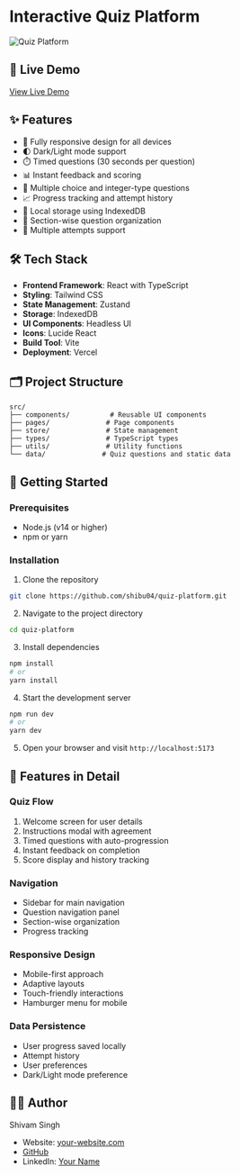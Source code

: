 # Interactive Quiz Platform

![Quiz Platform](https://images.unsplash.com/photo-1606326608690-4e0281b1e588?ixlib=rb-4.0.3&ixid=M3wxMjA3fDB8MHxwaG90by1wYWdlfHx8fGVufDB8fHx8fA%3D%3D&auto=format&fit=crop&w=2070&q=80)

## 🚀 Live Demo

[View Live Demo](https://quiz-platform-app.vercel.app)

## ✨ Features

- 📱 Fully responsive design for all devices
- 🌓 Dark/Light mode support
- ⏱️ Timed questions (30 seconds per question)
- 📊 Instant feedback and scoring
- 📝 Multiple choice and integer-type questions
- 📈 Progress tracking and attempt history
- 💾 Local storage using IndexedDB
- 🎯 Section-wise question organization
- 🔄 Multiple attempts support

## 🛠️ Tech Stack

- **Frontend Framework**: React with TypeScript
- **Styling**: Tailwind CSS
- **State Management**: Zustand
- **Storage**: IndexedDB
- **UI Components**: Headless UI
- **Icons**: Lucide React
- **Build Tool**: Vite
- **Deployment**: Vercel

## 🗂️ Project Structure

```
src/
├── components/          # Reusable UI components
├── pages/              # Page components
├── store/              # State management
├── types/              # TypeScript types
├── utils/              # Utility functions
└── data/              # Quiz questions and static data
```

## 🚀 Getting Started

### Prerequisites

- Node.js (v14 or higher)
- npm or yarn

### Installation

1. Clone the repository
```bash
git clone https://github.com/shibu04/quiz-platform.git
```

2. Navigate to the project directory
```bash
cd quiz-platform
```

3. Install dependencies
```bash
npm install
# or
yarn install
```

4. Start the development server
```bash
npm run dev
# or
yarn dev
```

5. Open your browser and visit `http://localhost:5173`

## 🎯 Features in Detail

### Quiz Flow
1. Welcome screen for user details
2. Instructions modal with agreement
3. Timed questions with auto-progression
4. Instant feedback on completion
5. Score display and history tracking

### Navigation
- Sidebar for main navigation
- Question navigation panel
- Section-wise organization
- Progress tracking

### Responsive Design
- Mobile-first approach
- Adaptive layouts
- Touch-friendly interactions
- Hamburger menu for mobile

### Data Persistence
- User progress saved locally
- Attempt history
- User preferences
- Dark/Light mode preference

## 👨‍💻 Author

Shivam Singh
- Website: [your-website.com](https://shivam04.tech/)
- [GitHub](https://github.com/shibbu04/)
- LinkedIn: [Your Name](https://linkedin.com/in/shivamsingh57680/)